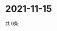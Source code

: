# 2021-11-15
  共 0条

  <!-- BEGIN -->
  <!-- 最后更新时间Mon Nov 15 2021 07:04:13 GMT+0000 (Coordinated Universal Time) -->
  
  <!-- END -->
  
  